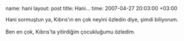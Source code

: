 name: hani
layout: post
title: Hani...
time: 2007-04-27 20:03:00 +03:00

Hani sormuştun ya, Kıbrıs'ın en çok neyini özledin diye, şimdi biliyorum.<br /><br />Ben en çok, Kıbrıs'ta yitirdiğim çocukluğumu özledim.
